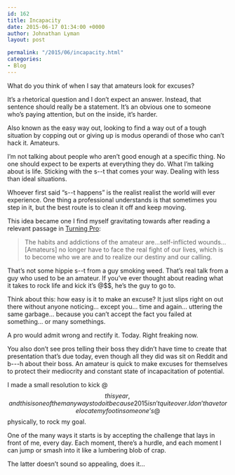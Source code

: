 ```yaml
---
id: 162
title: Incapacity
date: 2015-06-17 01:34:00 +0000
author: Johnathan Lyman
layout: post

permalink: "/2015/06/incapacity.html"
categories:
- Blog
---
```

What do you think of when I say that amateurs look for excuses?

It’s a rhetorical question and I don’t expect an answer. Instead, that sentence should really be a statement. It’s an obvious one to someone who’s paying attention, but on the inside, it’s harder.

Also known as the easy way out, looking to find a way out of a tough situation by copping out or giving up is modus operandi of those who can’t hack it. Amateurs.

I’m not talking about people who aren’t good enough at a specific thing. No one should expect to be experts at everything they do. What I’m talking about is life. Sticking with the s--t that comes your way. Dealing with less than ideal situations.

Whoever first said “s--t happens” is the realist realist the world will ever experience. One thing a professional understands is that sometimes you step in it, but the best route is to clean it off and keep moving.

This idea became one I find myself gravitating towards after reading a relevant passage in [Turning Pro][1]:

> The habits and addictions of the amateur are…self-inflicted wounds…\[Amateurs\] no longer have to face the real fight of our lives, which is to become who we are and to realize our destiny and our calling.

That’s not some hippie s--t from a guy smoking weed. That’s real talk from a guy who used to be an amateur. If you’ve ever thought about reading what it takes to rock life and kick it’s @$$, he’s the guy to go to.

Think about this: how easy is it to make an excuse? It just slips right on out there without anyone noticing… except you… time and again… uttering the same garbage… because you can’t accept the fact you failed at something… or many somethings.

A pro would admit wrong and rectify it. Today. Right freaking now.

You also don’t see pros telling their boss they didn’t have time to create that presentation that’s due today, even though all they did was sit on Reddit and b---h about their boss. An amateur is quick to make excuses for themselves to protect their mediocrity and constant state of incapacitation of potential.

I made a small resolution to kick @$$ this year, and this is one of the many ways to do it because 2015 isn’t quite over. I don’t have to relocate my foot in someone’s @$$ physically, to rock my goal.

One of the many ways it starts is by accepting the challenge that lays in front of me, every day. Each moment, there’s a hurdle, and each moment I can jump or smash into it like a lumbering blob of crap.

The latter doesn’t sound so appealing, does it…

[1]: http://amzn.to/1G234yc